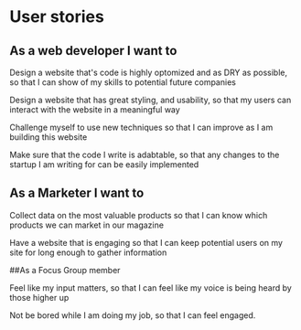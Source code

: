 # User stories

## As a web developer I want to 

Design a website that's code is highly optomized and as DRY as possible, so that I can show of my skills to potential future companies

Design a website that has great styling, and usability, so that my users can interact with the website in a meaningful way

Challenge myself to use new techniques so that I can improve as I am building this website

Make sure that the code I write is adabtable, so that any changes to the startup I am writing for can be easily implemented

## As a Marketer I want to

Collect data on the most valuable products so that I can know which products we can market in our magazine

Have a website that is engaging so that I can keep potential users on my site for long enough to gather information

##As a Focus Group member 

Feel like my input matters, so that I can feel like my voice is being heard by those higher up

Not be bored while I am doing my job, so that I can feel engaged.


